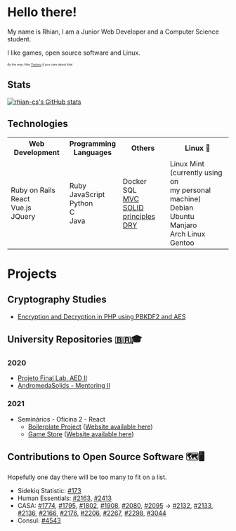 <!--
So you've come to the bleak land of the README source code...
I am sorry, I've succumbed to the treacherous power of HTML in markdown... There is no way back now...
-->

# Hello there!

My name is Rhian, I am a Junior Web Developer and a Computer Science student.

I like games, open source software and Linux.

<!--
  Other images :)
  https://media1.tenor.com/images/50ead60764442fd6304067bac5377027/tenor.gif
-->
<sub><sup><sub><sup>_By the way I like [Touhou](https://i1.kym-cdn.com/photos/images/newsfeed/000/333/537/b27.png) if you care about that_</sup></sub></sup></sub>

## Stats
[![rhian-cs's GitHub stats](https://github-readme-stats.vercel.app/api?username=rhian-cs&show_icons=true&theme=radical)](https://github.com/anuraghazra/github-readme-stats)

## Technologies

<table>
<th>Web Development</th>
<th>Programming<br>Languages</th>
<th>Others</th>
<th>Linux 💛</th>
<tr>
  <td>
      Ruby on Rails<br>
      React<br>
      Vue.js<br>
      JQuery<br>
  </td>
  <td>
      Ruby<br>
      JavaScript<br>
      Python<br>
      C<br>
      Java<br>
  </td>
  <td>
    Docker<br>
    SQL<br>
    <a href="https://en.wikipedia.org/wiki/Model%E2%80%93view%E2%80%93controller">MVC</a><br>
    <a href="https://en.wikipedia.org/wiki/SOLID">SOLID principles</a><br>
    <a href="https://en.wikipedia.org/wiki/Don't_repeat_yourself">DRY</a><br>
  </td>
  <td>
    Linux Mint (currently using on<br>
    my personal machine)<br>
    Debian<br>
    Ubuntu<br>
    Manjaro<br>
    Arch Linux<br>
    Gentoo<br>
  </td>
</tr>
<table>

# Projects
  
## Cryptography Studies
  * [Encryption and Decryption in PHP using PBKDF2 and AES](https://github.com/rhian-cs/crypto-challenge-php-pbkdf2)

## University Repositories 🇧🇷🎓
### 2020
  * [Projeto Final Lab. AED II](https://github.com/rhian-cs/Projeto_final_LAEDII)
  * [AndromedaSolids - Mentoring II](https://github.com/rhian-cs/AndromedaSolids)

### 2021
  * Seminários - Oficina 2 - React
    * [Boilerplate Project](https://github.com/rhian-cs/seminarios-2021-oficina-2-boilerplate) ([Website available here](https://rhian-cs.github.io/puc-2021-1-seminarios-3-oficina-2-boilerplate-project/public/index.html))
    * [Game Store](https://github.com/rhian-cs/seminarios-2021-oficina-2-game-store) ([Website available here](https://rhian-cs.github.io/seminarios-2021-oficina-2-game-store/))

## Contributions to Open Source Software 🗺️🖥️
Hopefully one day there will be too many to fit on a list.
  * Sidekiq Statistic: [#173](https://github.com/davydovanton/sidekiq-statistic/pull/173)
  * Human Essentials:
  [#2163](https://github.com/rubyforgood/human-essentials/pull/2163),
  [#2413](https://github.com/rubyforgood/human-essentials/pull/2413)
  * CASA:
  [#1774](https://github.com/rubyforgood/casa/pull/1774),
  [#1795](https://github.com/rubyforgood/casa/pull/1795),
  [#1802](https://github.com/rubyforgood/casa/pull/1802),
  [#1908](https://github.com/rubyforgood/casa/pull/1908),
  [#2080](https://github.com/rubyforgood/casa/pull/2080),
  [#2095](https://github.com/rubyforgood/casa/pull/2095)
  →
  [#2132](https://github.com/rubyforgood/casa/pull/2132),
  [#2133](https://github.com/rubyforgood/casa/pull/2133),
  [#2136](https://github.com/rubyforgood/casa/pull/2136),
  [#2166](https://github.com/rubyforgood/casa/pull/2166),
  [#2176](https://github.com/rubyforgood/casa/pull/2176),
  [#2206](https://github.com/rubyforgood/casa/pull/2206),
  [#2267](https://github.com/rubyforgood/casa/pull/2267),
  [#2298](https://github.com/rubyforgood/casa/pull/2298),
  [#3044](https://github.com/rubyforgood/casa/pull/3044)
  * Consul: [#4543](https://github.com/consul/consul/pull/4543)
